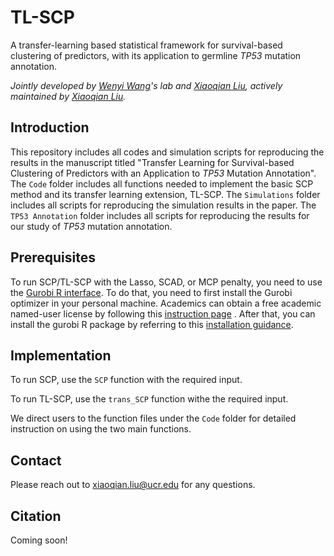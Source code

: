 # TL-SCP
A transfer-learning based statistical framework for survival-based clustering of predictors, with its application to germline *TP53* mutation annotation.

*Jointly developed by [Wenyi Wang](https://odin.mdacc.tmc.edu/~wwang7/index.html)'s lab and [Xiaoqian Liu](https://xiaoqian-liu.github.io/), 
actively maintained by [Xiaoqian Liu](https://xiaoqian-liu.github.io/).*

## Introduction
This repository includes all codes and simulation scripts for reproducing the results in the manuscript titled "Transfer Learning for Survival-based Clustering of Predictors with an Application to *TP53* Mutation Annotation". The `Code` folder includes all functions needed to implement the basic SCP method and its transfer learning extension, TL-SCP. The `Simulations` folder includes all scripts for reproducing the simulation results in the paper.  The `TP53 Annotation` folder includes all scripts for reproducing the results for our study of *TP53* mutation annotation. 

## Prerequisites

To run SCP/TL-SCP with the Lasso, SCAD, or MCP penalty, you need to use the [Gurobi R interface](https://docs.gurobi.com/projects/optimizer/en/current/reference/r.html). 
To do that, you need to first install the Gurobi optimizer in your personal machine. Academics can obtain a free academic named-user license by following this [instruction page](https://www.gurobi.com/features/academic-named-user-license/) . 
After that, you can install the gurobi R package by referring to this [installation guidance](https://docs.gurobi.com/projects/optimizer/en/current/reference/r/setup.html).

## Implementation

To run SCP, use the `SCP` function with the required input.

To run TL-SCP, use the `trans_SCP` function withe the required input.

We direct users to the function files under the `Code` folder for detailed instruction on using the two main functions.




## Contact

Please reach out to xiaoqian.liu@ucr.edu for any questions. 

## Citation

Coming soon!

